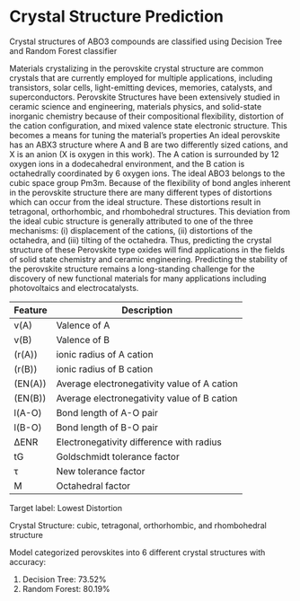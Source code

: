 # Crystal Structure Prediction

Crystal structures of ABO3 compounds are classified using Decision Tree and Random Forest classifier

Materials crystalizing in the perovskite crystal structure are common crystals that are currently employed for multiple applications, including transistors, solar cells, light-emitting devices, memories, catalysts, and superconductors. Perovskite Structures have been extensively studied in ceramic science and engineering, materials physics, and solid-state inorganic chemistry because of their compositional flexibility, distortion of the cation configuration, and mixed valence state electronic structure. This becomes a means for tuning the material’s properties An ideal perovskite has an ABX3 structure where A and B are two differently sized cations, and X is an anion (X is oxygen in this work). The A cation is surrounded by 12 oxygen ions in a dodecahedral environment, and the B cation is octahedrally coordinated by 6 oxygen ions. The ideal ABO3 belongs to the cubic space group Pm3m. Because of the flexibility of bond angles inherent in the perovskite structure there are many different types of distortions which can occur from the ideal structure. These distortions result in tetragonal, orthorhombic, and rhombohedral structures. This deviation from the ideal cubic structure is generally attributed to one of the three mechanisms: (i) displacement of the cations, (ii) distortions of the octahedra, and (iii) tilting of the octahedra. Thus, predicting the crystal structure of these Perovskite type oxides will find applications in the fields of solid state chemistry and ceramic engineering. Predicting the stability of the perovskite structure remains a long-standing challenge for the discovery of new functional materials for many applications including photovoltaics and electrocatalysts.

| Feature | Description |
|---------|-------------|
| v(A) | Valence of A |
| v(B) | Valence of B |
| (r(A)) | ionic radius of A cation |
| (r(B)) | ionic radius of B cation |
| (EN(A)) | Average electronegativity value of A cation |
| (EN(B)) | Average electronegativity value of B cation |
| l(A-O) | Bond length of A-O pair |
| l(B-O) | Bond length of B-O pair |
| ΔENR | Electronegativity difference with radius |
| tG | Goldschmidt tolerance factor |
| τ | New tolerance factor |
| Μ | Octahedral factor |

Target label: Lowest Distortion

Crystal Structure: cubic, tetragonal, orthorhombic, and rhombohedral structure


Model categorized perovskites into 6 different crystal structures with accuracy:
1. Decision Tree: 73.52%
2. Random Forest: 80.19%

